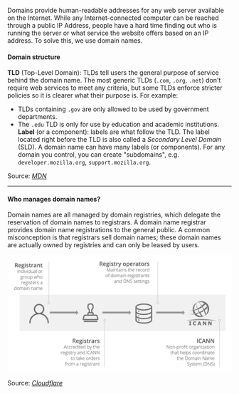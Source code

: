 Domains provide human-readable addresses for any web server available on the Internet.
While any Internet-connected computer can be reached through a public IP Address, people have a hard time finding out who is running the server or what service the website offers based on an IP address. To solve this, we use domain names.

#### Domain structure
**TLD** (Top-Level Domain): TLDs tell users the general purpose of service behind the domain name. The most generic TLDs (`.com`, `.org`, `.net`) don't require web services to meet any criteria, but some TLDs enforce stricter policies so it is clearer what their purpose is. For example:
- TLDs containing `.gov` are only allowed to be used by government departments.
- The `.edu` TLD is only for use by education and academic institutions.
**Label** (or a component): labels are what follow the TLD. The label located right before the TLD is also called a *Secondary Level Domain* (SLD). A domain name can have many labels (or components). For any domain you control, you can create "subdomains", e.g. `developer.mozilla.org`, `support.mozilla.org`.

Source: *[MDN](https://developer.mozilla.org/en-US/docs/Learn/Common_questions/Web_mechanics/What_is_a_domain_name)*

---
#### Who manages domain names?
Domain names are all managed by domain registries, which delegate the reservation of domain names to registrars.
A domain name registrar provides domain name registrations to the general public. A common misconception is that registrars sell domain names; these domain names are actually owned by registries and can only be leased by users.

![Illustration of how domain names are managed](../../Note%20Pictures/ht5khx7f.bmp)

Source: *[Cloudflare](https://www.cloudflare.com/en-gb/learning/dns/glossary/what-is-a-domain-name/)*